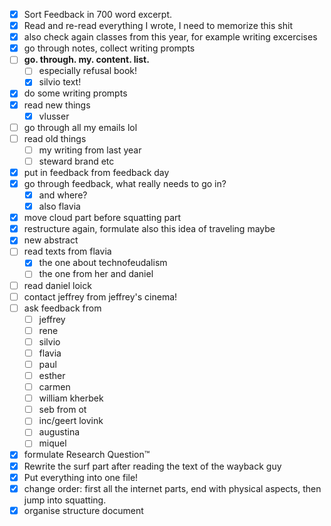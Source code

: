 * [x] Sort Feedback in 700 word excerpt.
* [x] Read and re-read everything I wrote, I need to memorize this shit
* [x] also check again classes from this year, for example writing excercises
* [x] go through notes, collect writing prompts
* [ ] **go. through. my. content. list.**
  * [ ] especially refusal book!
  * [x] silvio text!
* [x] do some writing prompts
* [x] read new things
  * [x] vlusser
* [ ] go through all my emails lol
* [ ] read old things
  * [ ] my writing from last year
  * [ ] steward brand etc
* [x] put in feedback from feedback day
* [x] go through feedback, what really needs to go in?
  * [x] and where?
  * [x] also flavia
* [x] move cloud part before squatting part
* [x] restructure again, formulate also this idea of traveling maybe
* [x] new abstract
* [ ] read texts from flavia
  * [x] the one about technofeudalism
  * [ ] the one from her and daniel
* [ ] read daniel loick
* [ ] contact jeffrey from jeffrey's cinema!
* [ ] ask feedback from
  * [ ] jeffrey
  * [ ] rene
  * [ ] silvio
  * [ ] flavia
  * [ ] paul
  * [ ] esther
  * [ ] carmen
  * [ ] william kherbek
  * [ ] seb from ot
  * [ ] inc/geert lovink
  * [ ] augustina
  * [ ] miquel
* [x] formulate Research Question™️
* [x] Rewrite the surf part after reading the text of the wayback guy
* [x] Put everything into one file!
* [x] change order: first all the internet parts, end with physical aspects, then jump into squatting.
* [x] organise structure document
